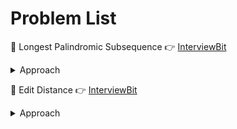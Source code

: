 # Problem List

🚀 Longest Palindromic Subsequence 👉 [InterviewBit](https://www.interviewbit.com/problems/longest-palindromic-subsequence/)<details><summary>Approach</summary>
$lps(A,B)=lcs(A, reverse(A))$
</details> 


🚀 Edit Distance 👉 [InterviewBit](https://www.interviewbit.com/problems/edit-distance/)<details><summary>Approach</summary>
1. If $A[i] = B[j], distance(A[0...i],B[0...j])=distance(A[0...i-1],B[0...j-1])$
2. Else, minimum of:
   1. Character replace -> $distance(A[0...i-1],B[0...j-1])+1$
   2. Insertion -> $distance(A[0...i-1],B[0...j])+1$
   3. Deletion -> $distance(A[0...i],B[0...j-1])+1$
</details>